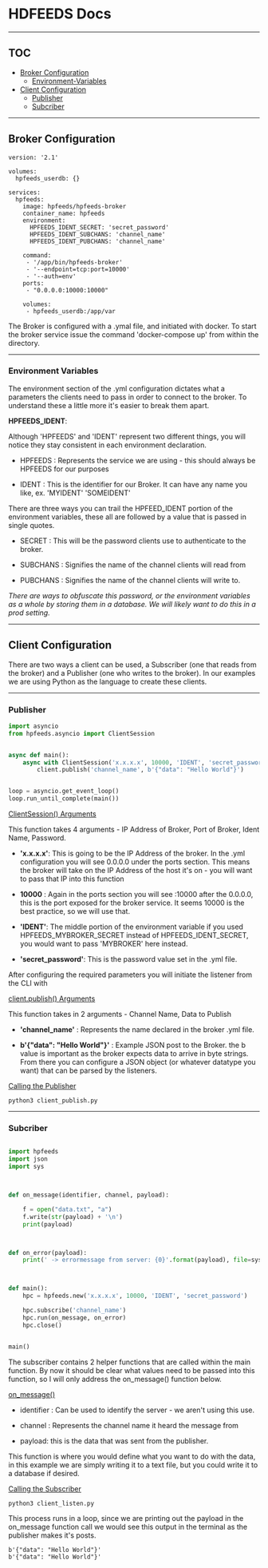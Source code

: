 # HDFEEDS Docs 


***

## TOC

* [Broker Configuration ](##Broker-Configuration )
    * [Environment-Variables ](###Environment-Variables)
* [Client Configuration](##Client-Configuration)
    * [Publisher](###Publisher)
    * [Subcriber](###Subcriber)

***


## Broker Configuration 

```
version: '2.1'

volumes:
  hpfeeds_userdb: {}

services:
  hpfeeds:
    image: hpfeeds/hpfeeds-broker
    container_name: hpfeeds
    environment:
      HPFEEDS_IDENT_SECRET: 'secret_password'
      HPFEEDS_IDENT_SUBCHANS: 'channel_name'
      HPFEEDS_IDENT_PUBCHANS: 'channel_name'
   
    command:
     - '/app/bin/hpfeeds-broker'
     - '--endpoint=tcp:port=10000'
     - '--auth=env'
    ports:
     - "0.0.0.0:10000:10000"
    
    volumes:
     - hpfeeds_userdb:/app/var

```

The Broker is configured with a .ymal file, and initiated with docker. To start the broker service issue the command 'docker-compose up' from within the directory. 

***

### Environment Variables 

The environment section of the .yml configuration dictates what a parameters the clients need to pass in order to connect to the broker. To understand these a little more it's easier to break them apart. 



**HPFEEDS_IDENT**:

Although 'HPFEEDS' and 'IDENT' represent two different things, you will notice they stay consistent in each environment declaration. 


- HPFEEDS : Represents the service we are using - this should always be HPFEEDS for our purposes

- IDENT : This is the identifier for our Broker. It can have any name you like, ex.  'MYIDENT' 'SOMEIDENT' 


There are three ways you can trail the HPFEED_IDENT portion of the environment variables, these all are followed by a value that is passed in single quotes. 

- SECRET : This will be the password clients use to authenticate to the broker. 

- SUBCHANS : Signifies the name of the channel clients will read from

- PUBCHANS : Signifies the name of the channel clients will write to. 



*There are ways to obfuscate  this password, or the environment variables as a whole by storing them in a database. We will likely want to do this in a prod setting.*  



****

## Client Configuration

There are two ways a client can be used, a Subscriber (one that reads from the broker) and a Publisher (one who writes to the broker). In our examples we are using Python as the language to create these clients.

***

### Publisher 

```python
import asyncio
from hpfeeds.asyncio import ClientSession


async def main():
    async with ClientSession('x.x.x.x', 10000, 'IDENT', 'secret_password') as client:
        client.publish('channel_name', b'{"data": "Hello World"}')


loop = asyncio.get_event_loop()
loop.run_until_complete(main())

```

<ins>ClientSession() Arguments</ins>

This function takes 4 arguments  - IP Address of Broker, Port of Broker, Ident Name, Password. 

- **'x.x.x.x'**: This is going to be the IP Address of the broker. In the .yml configuration you will see 0.0.0.0 under the ports section. This means the broker will take on the IP Address of the host it's on - you will want to pass that IP into this function

- **10000** : Again in the ports section you will see :10000 after the 0.0.0.0, this is the port exposed for the broker service. It seems 10000 is the best practice, so we will use that. 

- **'IDENT'**: The middle portion of the environment variable  if you used HPFEEDS_MYBROKER_SECRET instead of HPFEEDS_IDENT_SECRET, you would want to pass 'MYBROKER' here instead. 

- **'secret_password'**: This is the password value set in the .yml file. 

After configuring the required parameters you will initiate  the listener  from the CLI with 

<ins>client.publish() Arguments</ins>

This function  takes in 2 arguments - Channel Name, Data to Publish

- **'channel_name'** : Represents the name declared in the broker .yml file. 

- **b'{"data": "Hello World"}'** : Example JSON post to the Broker. the b value is important as the broker expects data to arrive in byte strings. From there you can configure a JSON object (or whatever datatype you want) that can be parsed by the listeners. 

<ins>Calling the Publisher </ins>



```
python3 client_publish.py
```

***

### Subcriber  


```python

import hpfeeds
import json
import sys



def on_message(identifier, channel, payload):

    f = open("data.txt", "a")
    f.write(str(payload) + '\n')
    print(payload)



def on_error(payload):
    print(' -> errormessage from server: {0}'.format(payload), file=sys.stderr)



def main():
    hpc = hpfeeds.new('x.x.x.x', 10000, 'IDENT', 'secret_password')

    hpc.subscribe('channel_name')
    hpc.run(on_message, on_error)
    hpc.close()


main()

```

The subscriber  contains 2 helper functions that are called within the main function. By now it should be clear what values need to be passed into this function, so I will only address the on_message() function below. 

<ins>on_message()</ins>

- identifier : Can be used to identify the server - we aren't using this use. 

- channel : Represents the channel name it heard the message from 

- payload: this is the data that was sent from the publisher. 

This function is where you would define what you want to do with the data, in this example we are simply writing it to a text file, but you could write it to a database if desired. 

<ins>Calling the Subscriber </ins>

```
python3 client_listen.py
```

This process runs in a loop, since we are printing out the payload in the on_message function call we would see this output in the terminal as the publisher makes it's posts. 

```
b'{"data": "Hello World"}'
b'{"data": "Hello World"}'
```